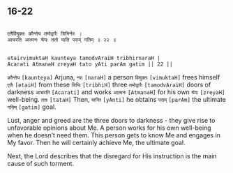 ## 16-22


```shloka-sa

एतैर्विमुक्तः कौन्तेय तमोद्वारैः त्रिभिर्नरः ।
आचरति आत्मनः श्रेयः ततो याति पराम् गतिम् ॥ २२ ॥

```
```shloka-sa-hk

etairvimuktaH kaunteya tamodvAraiH tribhirnaraH |
Acarati AtmanaH zreyaH tato yAti parAm gatim || 22 ||

```
`कौन्तेय` `[kaunteya]` Arjuna, `नरः` `[naraH]` a person `विमुक्तः` `[vimuktaH]` frees himself `एतैः` `[etaiH]` from these `त्रिभिः` `[tribhiH]` three `तमोद्वारैः` `[tamodvAraiH]` doors of darkness `आचरति` `[Acarati]` and works `आत्मनः` `[AtmanaH]` for his own `श्रेयः` `[zreyaH]` well-being. `ततः` `[tataH]` Then, `यान्ति` `[yAnti]` he obtains `पराम्` `[parAm]` the ultimate `गतिम्` `[gatim]` goal.

Lust, anger and greed are the three doors to darkness - they give rise to unfavorable opinions about Me. A person works for his own well-being when he doesn’t need them. This person gets to know Me and engages in My favor. Then he will certainly achieve Me, the ultimate goal.

Next, the Lord describes that the disregard for His instruction is the main cause of such torment.


